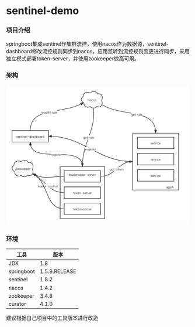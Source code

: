 # sentinel-demo

### 项目介绍
springboot集成sentinel作集群流控，使用nacos作为数据源，sentinel-dashboard修改流控规则同步到nacos，应用监听到流控规则变更进行同步，采用独立模式部署token-server，并使用zookeeper做高可用。

### 架构
![image](https://github.com/songxc9527/sentinel-demo/blob/master/basic/sentinel.png)

### 环境
|  工具   | 版本  |
|  ----  | ----  |
| JDK  | 1.8 |
| springboot  | 1.5.9.RELEASE |
| sentinel  | 1.8.2 |
| nacos  | 1.4.2 |
| zookeeper  | 3.4.8 |
| curator  | 4.1.0 |

建议根据自己项目中的工具版本进行改造
